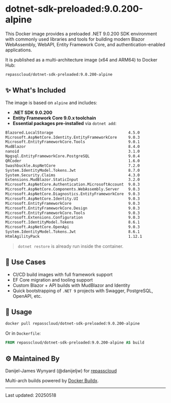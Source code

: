 # dotnet-sdk-preloaded:9.0.200-alpine

This Docker image provides a preloaded .NET 9.0.200 SDK environment with commonly used libraries and tools for building modern Blazor WebAssembly, WebAPI, Entity Framework Core, and authentication-enabled applications.

It is published as a multi-architecture image (x64 and ARM64) to Docker Hub:

```sh
repasscloud/dotnet-sdk-preloaded:9.0.200-alpine
```

## ✨ What's Included

The image is based on `alpine` and includes:

- **.NET SDK 9.0.200**
- **Entity Framework Core 9.0.x toolchain**
- **Essential packages pre-installed** via `dotnet add`:

```bash
Blazored.LocalStorage                                 4.5.0
Microsoft.AspNetCore.Identity.EntityFrameworkCore     9.0.3
Microsoft.EntityFrameworkCore.Tools                   9.0.1
MudBlazor                                             8.4.0
nanoid                                                3.1.0
Npgsql.EntityFrameworkCore.PostgreSQL                 9.0.4
QRCoder                                               1.6.0
Swashbuckle.AspNetCore                                7.2.0
System.IdentityModel.Tokens.Jwt                       8.7.0
System.Security.Claims                                4.3.0
Extensions.MudBlazor.StaticInput                      3.2.0
Microsoft.AspNetCore.Authentication.MicrosoftAccount  9.0.3
Microsoft.AspNetCore.Components.WebAssembly.Server    9.0.3
Microsoft.AspNetCore.Diagnostics.EntityFrameworkCore  9.0.3
Microsoft.AspNetCore.Identity.UI                      9.0.3
Microsoft.EntityFrameworkCore                         9.0.3
Microsoft.EntityFrameworkCore.Design                  9.0.3
Microsoft.EntityFrameworkCore.Tools                   9.0.3
Microsoft.Extensions.Configuration                    9.0.3
Microsoft.IdentityModel.Tokens                        8.6.1
Microsoft.AspNetCore.OpenApi                          9.0.3
System.IdentityModel.Tokens.Jwt                       8.6.1
HtmlAgilityPack                                       1.12.1
```

> `dotnet restore` is already run inside the container.

## 🚀 Use Cases

- CI/CD build images with full framework support
- EF Core migration and tooling support
- Custom Blazor + API builds with MudBlazor and Identity
- Quick bootstrapping of `.NET 9` projects with Swagger, PostgreSQL, OpenAPI, etc.

## 🔗 Usage

```bash
docker pull repasscloud/dotnet-sdk-preloaded:9.0.200-alpine
```

Or in `Dockerfile`:

```dockerfile
FROM repasscloud/dotnet-sdk-preloaded:9.0.200-alpine AS build
```

## ⚙️ Maintained By

Danijel-James Wynyard (@danijeljw) for [repasscloud](https://github.com/repasscloud)

Multi-arch builds powered by [Docker Buildx](https://docs.docker.com/buildx/working-with-buildx/).

---

Last updated: 20250518
